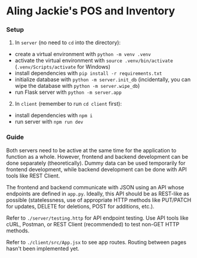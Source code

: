 # Aling Jackie's POS and Inventory

### Setup

1. In `server` (no need to `cd` into the directory):

- create a virtual environment with `python -m venv .venv`
- activate the virtual environment with `source .venv/bin/activate` (`.venv/Scripts/activate` for Windows)
- install dependencies with `pip install -r requirements.txt`
- initialize database with `python -m server.init_db` (incidentally, you can wipe the database with `python -m server.wipe_db`)
- run Flask server with `python -m server.app`

2. In `client` (remember to run `cd client` first):

- install dependencies with `npm i`
- run server with `npm run dev`

### Guide

Both servers need to be active at the same time for the application to function as a whole. However, frontend and backend development can be done separately (theoretically). Dummy data can be used temporarily for frontend development, while backend development can be done with API tools like REST Client.

The frontend and backend communicate with JSON using an API whose endpoints are defined in `app.py`. Ideally, this API should be as REST-like as possible (statelessness, use of appropriate HTTP methods like PUT/PATCH for updates, DELETE for deletions, POST for additions, etc.).

Refer to `./server/testing.http` for API endpoint testing. Use API tools like cURL, Postman, or REST Client (recommended) to test non-GET HTTP methods.

Refer to `./client/src/App.jsx` to see app routes. Routing between pages hasn't been implemented yet.
